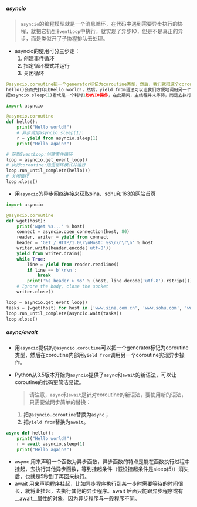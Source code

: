 ##### asyncio

> `asyncio`的编程模型就是一个消息循环，在代码中遇到需要异步执行的协程，就把它扔到`EventLoop`中执行，就实现了异步IO，但是不是真正的异步，而是类似开了子协程排队去处理。

- asyncio的使用可分三步走：
  1. 创建事件循环
  2. 指定循环模式并运行
  3. 关闭循环

```python
@asyncio.coroutine把一个generator标记为coroutine类型，然后，我们就把这个coroutine扔到EventLoop中执行。
hello()会首先打印出Hello world!，然后，yield from语法可以让我们方便地调用另一个generator。由于asyncio.sleep()也是一个coroutine，所以线程不会等待asyncio.sleep()，而是直接中断并执行下一个消息循环。当asyncio.sleep()返回时，线程就可以从yield from拿到返回值（此处是None），然后接着执行下一行语句。
把asyncio.sleep(1)看成是一个耗时1秒的IO操作，在此期间，主线程并未等待，而是去执行EventLoop中其他可以执行的coroutine了，因此可以实现并发执行。

import asyncio

@asyncio.coroutine
def hello():
    print("Hello world!")
    # 异步调用asyncio.sleep(1):
    r = yield from asyncio.sleep(1)
    print("Hello again!")

# 获取EventLoop:创建事件循环
loop = asyncio.get_event_loop()
# 执行coroutine:指定循环模式并运行
loop.run_until_complete(hello())
# 关闭循环
loop.close()
```

- 用`asyncio`的异步网络连接来获取sina、sohu和163的网站首页

```python
import asyncio

@asyncio.coroutine
def wget(host):
    print('wget %s...' % host)
    connect = asyncio.open_connection(host, 80)
    reader, writer = yield from connect
    header = 'GET / HTTP/1.0\r\nHost: %s\r\n\r\n' % host
    writer.write(header.encode('utf-8'))
    yield from writer.drain()
    while True:
        line = yield from reader.readline()
        if line == b'\r\n':
            break
        print('%s header > %s' % (host, line.decode('utf-8').rstrip()))
    # Ignore the body, close the socket
    writer.close()

loop = asyncio.get_event_loop()
tasks = [wget(host) for host in ['www.sina.com.cn', 'www.sohu.com', 'www.163.com']]
loop.run_until_complete(asyncio.wait(tasks))
loop.close()
```

##### async/await

- 用`asyncio`提供的`@asyncio.coroutine`可以把一个generator标记为coroutine类型，然后在coroutine内部用`yield from`调用另一个coroutine实现异步操作。

- Python从3.5版本开始为`asyncio`提供了`async`和`await`的新语法，可以让coroutine的代码更简洁易读。

  > 请注意，`async`和`await`是针对coroutine的新语法，要使用新的语法，只需要做两步简单的替换：

  1. 把`@asyncio.coroutine`替换为`async`；
  2. 把`yield from`替换为`await`。

```python
async def hello():
    print("Hello world!")
    r = await asyncio.sleep(1)
    print("Hello again!")
```

- async 用来声明一个函数为异步函数，异步函数的特点是能在函数执行过程中挂起，去执行其他异步函数，等到挂起条件（假设挂起条件是sleep(5)）消失后，也就是5秒到了再回来执行。
- await 用来声明程序挂起，比如异步程序执行到某一步时需要等待的时间很长，就将此挂起，去执行其他的异步程序。await 后面只能跟异步程序或有__await__属性的对象，因为异步程序与一般程序不同。


